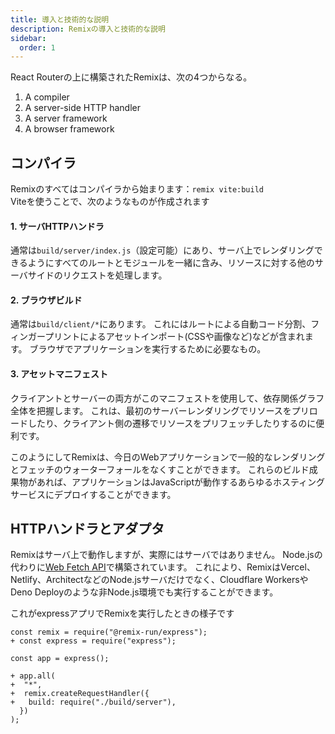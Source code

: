 ```yaml
---
title: 導入と技術的な説明
description: Remixの導入と技術的な説明
sidebar:
  order: 1
---
```


React Routerの上に構築されたRemixは、次の4つからなる。
1. A compiler
2. A server-side HTTP handler
3. A server framework
4. A browser framework

## コンパイラ
Remixのすべてはコンパイラから始まります：`remix vite:build`<br />
Viteを使うことで、次のようなものが作成されます
#### 1. サーバHTTPハンドラ
通常は`build/server/index.js`（設定可能）にあり、サーバ上でレンダリングできるようにすべてのルートとモジュールを一緒に含み、リソースに対する他のサーバサイドのリクエストを処理します。
#### 2. ブラウザビルド 
通常は`build/client/*`にあります。 これにはルートによる自動コード分割、フィンガープリントによるアセットインポート(CSSや画像など)などが含まれます。 ブラウザでアプリケーションを実行するために必要なもの。
#### 3. アセットマニフェスト
 クライアントとサーバーの両方がこのマニフェストを使用して、依存関係グラフ全体を把握します。 これは、最初のサーバーレンダリングでリソースをプリロードしたり、クライアント側の遷移でリソースをプリフェッチしたりするのに便利です。 

このようにしてRemixは、今日のWebアプリケーションで一般的なレンダリングとフェッチのウォーターフォールをなくすことができます。 これらのビルド成果物があれば、アプリケーションはJavaScriptが動作するあらゆるホスティングサービスにデプロイすることができます。

## HTTPハンドラとアダプタ

Remixはサーバ上で動作しますが、実際にはサーバではありません。 Node.jsの代わりに[Web Fetch API](https://developer.mozilla.org/ja/docs/Web/API/Fetch_API)で構築されています。 これにより、RemixはVercel、Netlify、ArchitectなどのNode.jsサーバだけでなく、Cloudflare WorkersやDeno Deployのような非Node.js環境でも実行することができます。 

これがexpressアプリでRemixを実行したときの様子です
```
const remix = require("@remix-run/express");
+ const express = require("express");

const app = express();

+ app.all(
+  "*",
+  remix.createRequestHandler({
+   build: require("./build/server"),
  })
);
```